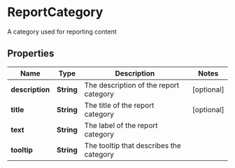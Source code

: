 

# ReportCategory

A category used for reporting content

## Properties

| Name | Type | Description | Notes |
|------------ | ------------- | ------------- | -------------|
|**description** | **String** | The description of the report category |  [optional] |
|**title** | **String** | The title of the report category |  [optional] |
|**text** | **String** | The label of the report category |  |
|**tooltip** | **String** | The tooltip that describes the category |  |



